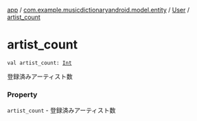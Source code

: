 [app](../../index.md) / [com.example.musicdictionaryandroid.model.entity](../index.md) / [User](index.md) / [artist_count](./artist_count.md)

# artist_count

`val artist_count: `[`Int`](https://kotlinlang.org/api/latest/jvm/stdlib/kotlin/-int/index.html)

登録済みアーティスト数

### Property

`artist_count` - 登録済みアーティスト数